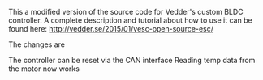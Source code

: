 This a modified version of the source code for Vedder's custom BLDC controller. A complete description and tutorial about how to use it can be found here: http://vedder.se/2015/01/vesc-open-source-esc/

The changes are

The controller can be reset via the CAN interface
Reading temp data from the motor now works
